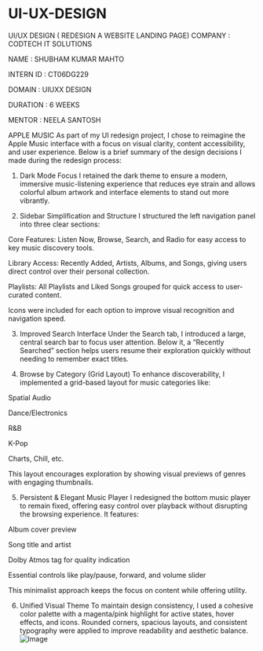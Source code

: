 # UI-UX-DESIGN 
UI/UX DESIGN ( REDESIGN A WEBSITE LANDING PAGE)
COMPANY : CODTECH IT SOLUTIONS

NAME : SHUBHAM KUMAR MAHTO

INTERN ID : CT06DG229

DOMAIN : UIUXX DESIGN

DURATION : 6 WEEKS

MENTOR : NEELA SANTOSH

APPLE MUSIC 
As part of my UI redesign project, I chose to reimagine the Apple Music interface with a focus on visual clarity, content accessibility, and user experience. Below is a brief summary of the design decisions I made during the redesign process:

1. Dark Mode Focus
I retained the dark theme to ensure a modern, immersive music-listening experience that reduces eye strain and allows colorful album artwork and interface elements to stand out more vibrantly.

2. Sidebar Simplification and Structure
I structured the left navigation panel into three clear sections:

Core Features: Listen Now, Browse, Search, and Radio for easy access to key music discovery tools.

Library Access: Recently Added, Artists, Albums, and Songs, giving users direct control over their personal collection.

Playlists: All Playlists and Liked Songs grouped for quick access to user-curated content.

Icons were included for each option to improve visual recognition and navigation speed.

3. Improved Search Interface
Under the Search tab, I introduced a large, central search bar to focus user attention. Below it, a “Recently Searched” section helps users resume their exploration quickly without needing to remember exact titles.

4. Browse by Category (Grid Layout)
To enhance discoverability, I implemented a grid-based layout for music categories like:

Spatial Audio

Dance/Electronics

R&B

K-Pop

Charts, Chill, etc.

This layout encourages exploration by showing visual previews of genres with engaging thumbnails.

5. Persistent & Elegant Music Player
I redesigned the bottom music player to remain fixed, offering easy control over playback without disrupting the browsing experience. It features:

Album cover preview

Song title and artist

Dolby Atmos tag for quality indication

Essential controls like play/pause, forward, and volume slider

This minimalist approach keeps the focus on content while offering utility.

6. Unified Visual Theme
To maintain design consistency, I used a cohesive color palette with a magenta/pink highlight for active states, hover effects, and icons. Rounded corners, spacious layouts, and consistent typography were applied to improve readability and aesthetic balance.
![Image](https://github.com/user-attachments/assets/82772799-2a50-46e6-a417-96334adb64ba)

